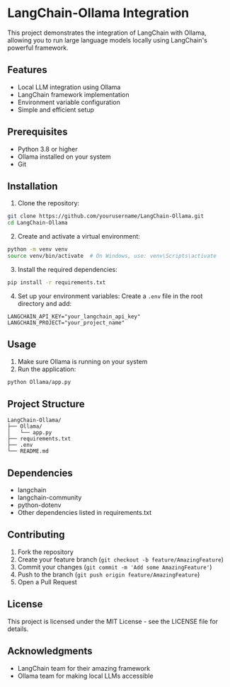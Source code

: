 # LangChain-Ollama Integration

This project demonstrates the integration of LangChain with Ollama, allowing you to run large language models locally using LangChain's powerful framework.

## Features

- Local LLM integration using Ollama
- LangChain framework implementation
- Environment variable configuration
- Simple and efficient setup

## Prerequisites

- Python 3.8 or higher
- Ollama installed on your system
- Git

## Installation

1. Clone the repository:
```bash
git clone https://github.com/yourusername/LangChain-Ollama.git
cd LangChain-Ollama
```

2. Create and activate a virtual environment:
```bash
python -m venv venv
source venv/bin/activate  # On Windows, use: venv\Scripts\activate
```

3. Install the required dependencies:
```bash
pip install -r requirements.txt
```

4. Set up your environment variables:
Create a `.env` file in the root directory and add:
```
LANGCHAIN_API_KEY="your_langchain_api_key"
LANGCHAIN_PROJECT="your_project_name"
```

## Usage

1. Make sure Ollama is running on your system
2. Run the application:
```bash
python Ollama/app.py
```

## Project Structure

```
LangChain-Ollama/
├── Ollama/
│   └── app.py
├── requirements.txt
├── .env
└── README.md
```

## Dependencies

- langchain
- langchain-community
- python-dotenv
- Other dependencies listed in requirements.txt

## Contributing

1. Fork the repository
2. Create your feature branch (`git checkout -b feature/AmazingFeature`)
3. Commit your changes (`git commit -m 'Add some AmazingFeature'`)
4. Push to the branch (`git push origin feature/AmazingFeature`)
5. Open a Pull Request

## License

This project is licensed under the MIT License - see the LICENSE file for details.

## Acknowledgments

- LangChain team for their amazing framework
- Ollama team for making local LLMs accessible 